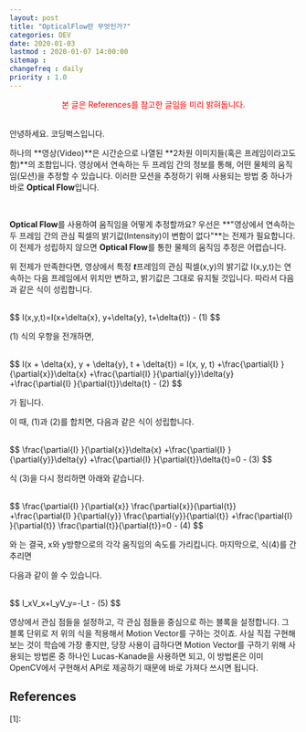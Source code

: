 ```yaml
---
layout: post
title: "OpticalFlow란 무엇인가?"
categories: DEV
date: 2020-01-03
lastmod : 2020-01-07 14:00:00
sitemap :
changefreq : daily
priority : 1.0
---
```


<center><span style="color:red">본 글은 References를 참고한 글임을 미리 밝혀둡니다.</span></center>

<br>

안녕하세요. 코딩벅스입니다. 

하나의 **영상(Video)**은 시간순으로 나열된 **2차원 이미지들(혹은 프레임이라고도 함)**의 조합입니다. 영상에서 연속하는 두 프레임 간의 정보를 통해, 어떤 물체의 움직임(모션)을 추정할 수 있습니다. 이러한 모션을 추정하기 위해 사용되는 방법 중 하나가 바로 **Optical Flow**입니다. 

<br>

**Optical Flow**를 사용하여 움직임을 어떻게 추정할까요? 우선은 **"영상에서 연속하는 두 프레임 간의 관심 픽셀의 밝기값(Intensity)이 변함이 없다"**는 전제가 필요합니다. 이 전제가 성립하지 않으면 **Optical Flow**를 통한 물체의 움직임 추정은 어렵습니다. 



위 전제가 만족한다면, 영상에서 특정 ***t***프레임의 관심 픽셀(x,y)의 밝기값 I(x,y,t)는 연속하는 다음 프레임에서 위치만 변하고, 밝기값은 그대로 유지될 것입니다. 따라서 다음과 같은 식이 성립합니다. 

<br>
$$
I(x,y,t)=I(x+\delta{x}, y+\delta{y}, t+\delta{t}) - (1)
$$
<br>

(1) 식의 우항을 전개하면, 

<br>
$$
I(x + \delta{x}, y + \delta{y}, t + \delta{t}) = I(x, y, t) 
+\frac{\partial{I} }{\partial{x}}\delta{x}
+\frac{\partial{I} }{\partial{y}}\delta{y}
+\frac{\partial{I} }{\partial{t}}\delta{t} - (2)
$$
<br>

가 됩니다. 

이 때, (1)과 (2)를 합치면, 다음과 같은 식이 성립합니다. 

<br>
$$
\frac{\partial{I} }{\partial{x}}\delta{x}
+\frac{\partial{I} }{\partial{y}}\delta{y}
+\frac{\partial{I} }{\partial{t}}\delta{t}=0      - (3)
$$
<br>

식 (3)을 다시 정리하면 아래와 같습니다. 

<br>
$$
\frac{\partial{I} }{\partial{x}} \frac{\partial{x}}{\partial{t}}
+\frac{\partial{I} }{\partial{y}} \frac{\partial{y}}{\partial{t}}
+\frac{\partial{I} }{\partial{t}} \frac{\partial{t}}{\partial{t}}=0 - (4)
$$

<br>

와 는 결국, x와 y방향으로의 각각 움직임의 속도를 가리킵니다. 마지막으로, 식(4)를 간추리면 

다음과 같이 쓸 수 있습니다. 

<br>
$$
I_xV_x+I_yV_y=-I_t - (5)
$$

<br>


 영상에서 관심 점들을 설정하고, 각 관심 점들을 중심으로 하는 블록을 설정합니다. 그 블록 단위로 저 위의 식을 적용해서 Motion Vector를 구하는 것이죠. 사실 직접 구현해 보는 것이 학습에 가장 좋지만, 당장 사용이 급하다면 Motion Vector를 구하기 위해 사용되는 방법론 중 하나인 Lucas-Kanade을 사용하면 되고, 이 방법론은 이미 OpenCV에서 구현해서 API로 제공하기 때문에 바로 가져다 쓰시면 됩니다. 



## References

[1]: 

